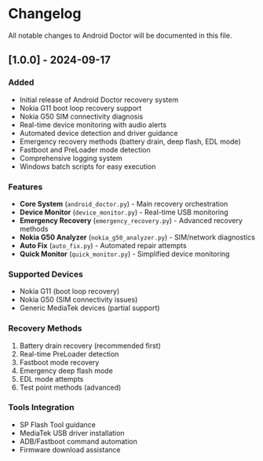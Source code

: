# Changelog

All notable changes to Android Doctor will be documented in this file.

## [1.0.0] - 2024-09-17

### Added
- Initial release of Android Doctor recovery system
- Nokia G11 boot loop recovery support
- Nokia G50 SIM connectivity diagnosis
- Real-time device monitoring with audio alerts
- Automated device detection and driver guidance
- Emergency recovery methods (battery drain, deep flash, EDL mode)
- Fastboot and PreLoader mode detection
- Comprehensive logging system
- Windows batch scripts for easy execution

### Features
- **Core System** (`android_doctor.py`) - Main recovery orchestration
- **Device Monitor** (`device_monitor.py`) - Real-time USB monitoring
- **Emergency Recovery** (`emergency_recovery.py`) - Advanced recovery methods
- **Nokia G50 Analyzer** (`nokia_g50_analyzer.py`) - SIM/network diagnostics
- **Auto Fix** (`auto_fix.py`) - Automated repair attempts
- **Quick Monitor** (`quick_monitor.py`) - Simplified device monitoring

### Supported Devices
- Nokia G11 (boot loop recovery)
- Nokia G50 (SIM connectivity issues)
- Generic MediaTek devices (partial support)

### Recovery Methods
1. Battery drain recovery (recommended first)
2. Real-time PreLoader detection
3. Fastboot mode recovery
4. Emergency deep flash mode
5. EDL mode attempts
6. Test point methods (advanced)

### Tools Integration
- SP Flash Tool guidance
- MediaTek USB driver installation
- ADB/Fastboot command automation
- Firmware download assistance